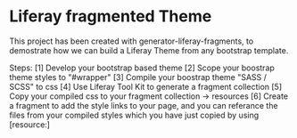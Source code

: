 # Liferay fragmented Theme 

This project has been created with generator-liferay-fragments, to demostrate how we can build a Liferay Theme from any bootstrap template.

Steps:
[1] Develop your bootstrap based theme
[2] Scope your boostrap theme styles to "#wrapper"
[3] Compile your boostrap theme "SASS / SCSS" to css
[4] Use Liferay Tool Kit to generate a fragment collection
[5] Copy your compiled css to your fragment collection -> resources
[6] Create a fragment to add the style links to your page, and you can referance the files from your compiled styles which you have just copied by using [resource:<filename>]
 
